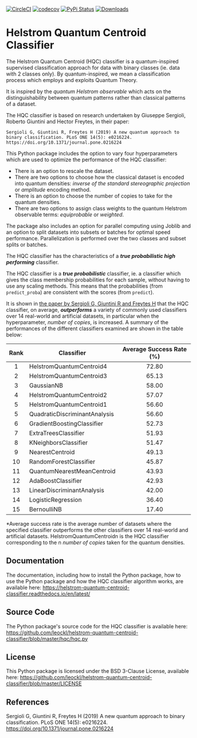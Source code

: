 [![CircleCI](https://circleci.com/gh/leockl/helstrom-quantum-centroid-classifier.svg?style=svg)](https://circleci.com/gh/leockl/helstrom-quantum-centroid-classifier)
[![codecov](https://codecov.io/gh/leockl/helstrom-quantum-centroid-classifier/branch/master/graph/badge.svg)](https://codecov.io/gh/leockl/helstrom-quantum-centroid-classifier)
[![PyPi Status](https://img.shields.io/pypi/v/HQC.svg?color=brightgreen)](https://pypi.org/project/HQC/)
[![Downloads](https://pepy.tech/badge/hqc)](https://pepy.tech/project/hqc)

# Helstrom Quantum Centroid Classifier
The Helstrom Quantum Centroid (HQC) classifier is a quantum-inspired supervised classification approach for data with binary classes (ie. data with 2 classes only). By quantum-inspired, we mean a classification process which employs and exploits Quantum Theory.

It is inspired by the *quantum Helstrom observable* which acts on the distinguishability between quantum patterns rather than classical patterns of a dataset.

The HQC classifier is based on research undertaken by Giuseppe Sergioli, Roberto Giuntini and Hector Freytes, in their paper:

    Sergioli G, Giuntini R, Freytes H (2019) A new quantum approach to binary classification. PLoS ONE 14(5): e0216224.
    https://doi.org/10.1371/journal.pone.0216224

This Python package includes the option to vary four hyperparameters which are used to optimize the performance of the HQC classifier:
* There is an option to rescale the dataset.
* There are two options to choose how the classical dataset is encoded into quantum densities: *inverse of the standard stereographic projection* or *amplitude* encoding method.
* There is an option to choose the number of copies to take for the quantum densities.
* There are two options to assign class weights to the quantum Helstrom observable terms: *equiprobable* or *weighted*.

The package also includes an option for parallel computing using Joblib and an option to split datasets into subsets or batches for optimal speed performance. Parallelization is performed over the two classes and subset splits or batches.

The HQC classifier has the characteristics of a **_true probabilistic high performing_** classifier.

The HQC classifier is a **_true probabilistic_** classifier, ie. a classifier which gives the class membership probabilities for each sample, without having to use any scaling methods. This means that the probabilities (from `predict_proba`) are consistent with the scores (from `predict`).

It is shown in [the paper by Sergioli G, Giuntini R and Freytes H](https://doi.org/10.1371/journal.pone.0216224) that the HQC classifier, on average, **_outperforms_** a variety of commonly used classifiers over 14 real-world and artificial datasets, in particular when the hyperparameter, *number of copies*, is increased. A summary of the performances of the different classifiers examined are shown in the table below:

| Rank | Classifier                    | Average Success Rate (%) |
|:----:| ----------------------------- |:------------------------:|
| 1    | HelstromQuantumCentroid4      | 72.80                    |
| 2    | HelstromQuantumCentroid3      | 65.13                    |
| 3    | GaussianNB                    | 58.00                    |
| 4    | HelstromQuantumCentroid2      | 57.07                    |
| 5    | HelstromQuantumCentroid1      | 56.60                    |
| 5    | QuadraticDiscriminantAnalysis | 56.60                    |
| 6    | GradientBoostingClassifier    | 52.73                    |
| 7    | ExtraTreesClassifier          | 51.93                    |
| 8    | KNeighborsClassifier          | 51.47                    |
| 9    | NearestCentroid               | 49.13                    |
| 10   | RandomForestClassifier        | 45.87                    |
| 11   | QuantumNearestMeanCentroid    | 43.93                    |
| 12   | AdaBoostClassifier            | 42.93                    |
| 13   | LinearDiscriminantAnalysis    | 42.00                    |
| 14   | LogisticRegression            | 36.40                    |
| 15   | BernoulliNB                   | 17.40                    |

*Average success rate is the average number of datasets where the specified classifier outperforms the other classifiers over 14 real-world and artificial datasets. HelstromQuantumCentroidn is the HQC classifier corresponding to the n *number of copies* taken for the quantum densities.

## Documentation
The documentation, including how to install the Python package, how to use the Python package and how the HQC classifier algorithm works, are available here: 
https://helstrom-quantum-centroid-classifier.readthedocs.io/en/latest/

## Source Code
The Python package's source code for the HQC classifier is available here: 
https://github.com/leockl/helstrom-quantum-centroid-classifier/blob/master/hqc/hqc.py

## License
This Python package is licensed under the BSD 3-Clause License, available here: 
https://github.com/leockl/helstrom-quantum-centroid-classifier/blob/master/LICENSE

## References
Sergioli G, Giuntini R, Freytes H (2019) A new quantum approach to binary classification. PLoS ONE 14(5): e0216224.
https://doi.org/10.1371/journal.pone.0216224
